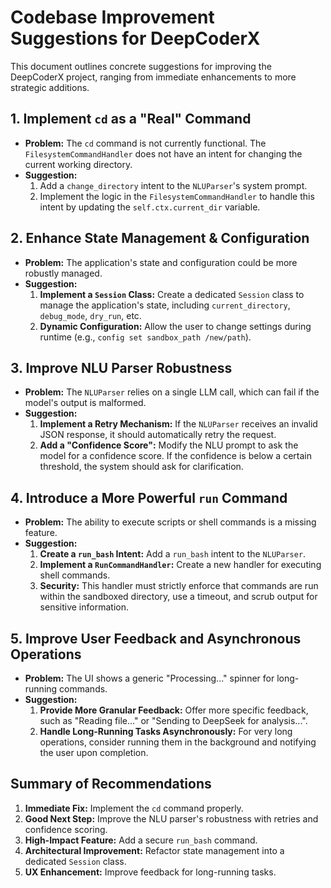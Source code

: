 # Codebase Improvement Suggestions for DeepCoderX

This document outlines concrete suggestions for improving the DeepCoderX project, ranging from immediate enhancements to more strategic additions.

## 1. Implement `cd` as a "Real" Command

-   **Problem:** The `cd` command is not currently functional. The `FilesystemCommandHandler` does not have an intent for changing the current working directory.
-   **Suggestion:**
    1.  Add a `change_directory` intent to the `NLUParser`'s system prompt.
    2.  Implement the logic in the `FilesystemCommandHandler` to handle this intent by updating the `self.ctx.current_dir` variable.

## 2. Enhance State Management & Configuration

-   **Problem:** The application's state and configuration could be more robustly managed.
-   **Suggestion:**
    1.  **Implement a `Session` Class:** Create a dedicated `Session` class to manage the application's state, including `current_directory`, `debug_mode`, `dry_run`, etc.
    2.  **Dynamic Configuration:** Allow the user to change settings during runtime (e.g., `config set sandbox_path /new/path`).

## 3. Improve NLU Parser Robustness

-   **Problem:** The `NLUParser` relies on a single LLM call, which can fail if the model's output is malformed.
-   **Suggestion:**
    1.  **Implement a Retry Mechanism:** If the `NLUParser` receives an invalid JSON response, it should automatically retry the request.
    2.  **Add a "Confidence Score":** Modify the NLU prompt to ask the model for a confidence score. If the confidence is below a certain threshold, the system should ask for clarification.

## 4. Introduce a More Powerful `run` Command

-   **Problem:** The ability to execute scripts or shell commands is a missing feature.
-   **Suggestion:**
    1.  **Create a `run_bash` Intent:** Add a `run_bash` intent to the `NLUParser`.
    2.  **Implement a `RunCommandHandler`:** Create a new handler for executing shell commands.
    3.  **Security:** This handler must strictly enforce that commands are run within the sandboxed directory, use a timeout, and scrub output for sensitive information.

## 5. Improve User Feedback and Asynchronous Operations

-   **Problem:** The UI shows a generic "Processing..." spinner for long-running commands.
-   **Suggestion:**
    1.  **Provide More Granular Feedback:** Offer more specific feedback, such as "Reading file..." or "Sending to DeepSeek for analysis...".
    2.  **Handle Long-Running Tasks Asynchronously:** For very long operations, consider running them in the background and notifying the user upon completion.

## Summary of Recommendations

1.  **Immediate Fix:** Implement the `cd` command properly.
2.  **Good Next Step:** Improve the NLU parser's robustness with retries and confidence scoring.
3.  **High-Impact Feature:** Add a secure `run_bash` command.
4.  **Architectural Improvement:** Refactor state management into a dedicated `Session` class.
5.  **UX Enhancement:** Improve feedback for long-running tasks.

